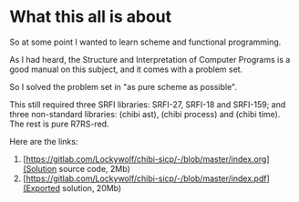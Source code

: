 # What this all is about

So at some point I wanted to learn scheme and functional programming.

As I had heard, the Structure and Interpretation of Computer Programs is a good manual on this subject, and it comes with a problem set.

So I solved the problem set in "as pure scheme as possible".

This still required three SRFI libraries: SRFI-27, SRFI-18 and SRFI-159; and three non-standard libraries: (chibi ast), (chibi process) and (chibi time). The rest is pure R7RS-red.

Here are the links:

  1. [https://gitlab.com/Lockywolf/chibi-sicp/-/blob/master/index.org](Solution source code, 2Mb)
  2. [https://gitlab.com/Lockywolf/chibi-sicp/-/blob/master/index.pdf](Exported solution, 20Mb)
